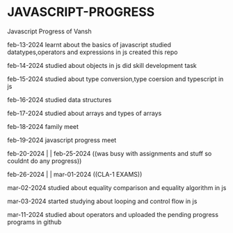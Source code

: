 # JAVASCRIPT-PROGRESS
Javascript Progress of Vansh 

feb-13-2024
learnt about the basics of javascript
studied datatypes,operators and expressions in js
created this repo

feb-14-2024
studied about objects in js
did skill development task

feb-15-2024
studied about type conversion,type coersion and typescript in js

feb-16-2024
studied data structures 

feb-17-2024
studied about arrays and types of arrays

feb-18-2024
family meet

feb-19-2024
javascript progress meet

feb-20-2024
|
|
feb-25-2024
((was busy with assignments and stuff so couldnt do any progress))

feb-26-2024
|
|
mar-01-2024
((CLA-1 EXAMS))

mar-02-2024
studied about equality comparison and equality algorithm in js 

mar-03-2024
started studying about looping and control flow in js


mar-11-2024
studied about operators and uploaded the pending progress programs in github